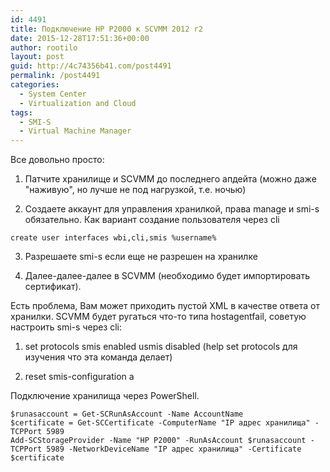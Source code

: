 ```yaml
---
id: 4491
title: Подключение HP P2000 к SCVMM 2012 r2
date: 2015-12-28T17:51:36+00:00
author: rootilo
layout: post
guid: http://4c74356b41.com/post4491
permalink: /post4491
categories:
  - System Center
  - Virtualization and Cloud
tags:
  - SMI-S
  - Virtual Machine Manager
---
```

Все довольно просто:
  
1. Патчите хранилище и SCVMM до последнего апдейта (можно даже "наживую", но лучше не под нагрузкой, т.е. ночью)
  
2. Создаете аккаунт для управления хранилкой, права manage и smi-s обязательно. Как вариант создание пользователя через cli

```
create user interfaces wbi,cli,smis %username%
```

3. Разрешаете smi-s если еще не разрешен на хранилке
  
4. Далее-далее-далее в SCVMM (необходимо будет импортировать сертификат).

Есть проблема, Вам может приходить пустой XML в качестве ответа от хранилки. SCVMM будет ругаться что-то типа hostagentfail, советую настроить smi-s через cli:

1. set protocols smis enabled usmis disabled (help set protocols для изучения что эта команда делает)
  
2. reset smis-configuration a

Подключение хранилища через PowerShell.

```
$runasaccount = Get-SCRunAsAccount -Name AccountName
$certificate = Get-SCCertificate -ComputerName "IP адрес хранилища" -TCPPort 5989
Add-SCStorageProvider -Name "HP P2000" -RunAsAccount $runasaccount -TCPPort 5989 -NetworkDeviceName "IP адрес хранилища" -Certificate $certificate
```